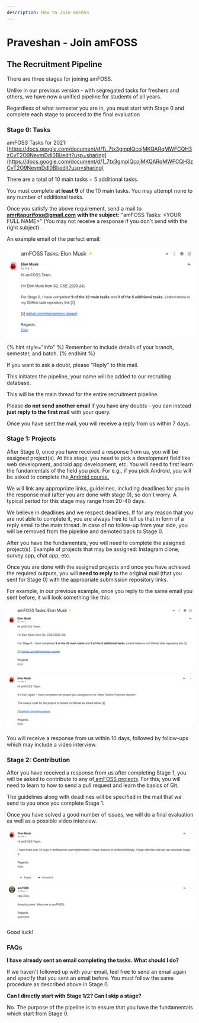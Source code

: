 ```yaml
---
description: How to Join amFOSS
---
```


# Praveshan - Join amFOSS

## The Recruitment Pipeline

There are three stages for joining amFOSS. 

Unlike in our previous version - with segregated tasks for freshers and others, we have now a unified pipeline for students of all years. 

Regardless of what semester you are in, you must start with Stage 0 and complete each stage to proceed to the final evaluation

### Stage 0: Tasks

amFOSS Tasks for 2021: [https://docs.google.com/document/d/1\_7tx3gmplQcojMKQARqMWFCQH3zCvT2O9NevmDdl0BI/edit?usp=sharing](https://docs.google.com/document/d/1_7tx3gmplQcojMKQARqMWFCQH3zCvT2O9NevmDdl0BI/edit?usp=sharing)

There are a total of 10 main tasks + 5 additional tasks. 

You must complete **at least 9** of the 10 main tasks. You may attempt none to any number of additional tasks.

Once you satisfy the above requirement, send a mail to [**amritapurifoss@gmail.com**](mailto:amritapurifoss@gmail.com) **with the subject:** "amFOSS Tasks: &lt;YOUR FULL NAME&gt;" \(You may not receive a response if you don't send with the right subject\). 

An example email of the perfect email:

![](.gitbook/assets/image%20%2816%29.png)

{% hint style="info" %}
Remember to include details of your branch, semester, and batch. 
{% endhint %}

If you want to ask a doubt, please "Reply" to this mail. 

This initiates the pipeline, your name will be added to our recruiting database. 

This will be the main thread for the entire recruitment pipeline. 

Please **do not send another email** if you have any doubts - you can instead **just reply to the first mail** with your query.

Once you have sent the mail, you will receive a reply from us within 7 days.



### Stage 1: Projects

After Stage 0, once you have received a response from us, you will be assigned project\(s\). At this stage, you need to pick a development field like web development, android app development, etc. You will need to first learn the fundamentals of the field you pick. For e.g., if you pick Android, you will be asked to complete the[ Android course. ](https://www.udacity.com/course/new-android-fundamentals--ud851)

We will link any appropriate links, guidelines, including deadlines for you in the response mail \(after you are done with stage 0\), so don't worry. A typical period for this stage may range from 20-40 days. 

We believe in deadlines and we respect deadlines. If for any reason that you are not able to complete it, you are always free to tell us that in form of a reply email to the main thread. In case of no follow-up from your side, you will be removed from the pipeline and demoted back to Stage 0. 

After you have the fundamentals, you will need to complete the assigned project\(s\). Example of projects that may be assigned: Instagram clone, survey app, chat app, etc. 

Once you are done with the assigned projects and once you have achieved the required outputs, you will **need to reply** to the original mail \(that you sent for Stage 0\) with the appropriate submission repository links. 

For example, in our previous example, once you reply to the same email you sent before, it will look something like this:

![](.gitbook/assets/image%20%2812%29.png)

You will receive a response from us within 10 days, followed by follow-ups which may include a video interview.



### Stage 2: Contribution

After you have received a response from us after completing Stage 1, you will be asked to contribute to any of[ amFOSS projects](https://gitlab.com/amfoss/). For this, you will need to learn to how to send a pull request and learn the basics of Git. 

The guidelines along with deadlines will be specified in the mail that we send to you once you complete Stage 1.

Once you have solved a good number of issues, we will do a final evaluation as well as a possible video interview. 

![Elon joins amFOSS](.gitbook/assets/image%20%2819%29.png)



Good luck!

### FAQs

**I have already sent an email completing the tasks. What should I do?**

If we haven't followed up with your email, feel free to send an email again and specify that you sent an email before. You must follow the same procedure as described above in Stage 0.

**Can I directly start with Stage 1/2? Can I skip a stage?**

No. The purpose of the pipeline is to ensure that you have the fundamentals which start from Stage 0.

